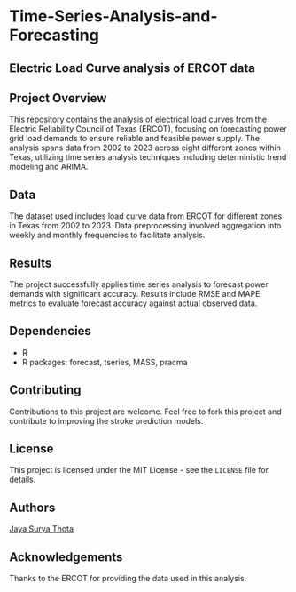 # Time-Series-Analysis-and-Forecasting
## Electric Load Curve analysis of ERCOT data


## Project Overview
This repository contains the analysis of electrical load curves from the Electric Reliability Council of Texas (ERCOT), focusing on forecasting power grid load demands to ensure reliable and feasible power supply. The analysis spans data from 2002 to 2023 across eight different zones within Texas, utilizing time series analysis techniques including deterministic trend modeling and ARIMA.

## Data
The dataset used includes load curve data from ERCOT for different zones in Texas from 2002 to 2023. Data preprocessing involved aggregation into weekly and monthly frequencies to facilitate analysis.

## Results
The project successfully applies time series analysis to forecast power demands with significant accuracy. Results include RMSE and MAPE metrics to evaluate forecast accuracy against actual observed data.

## Dependencies
- R
- R packages: forecast, tseries, MASS, pracma

## Contributing
Contributions to this project are welcome. Feel free to fork this project and contribute to improving the stroke prediction models.

## License
This project is licensed under the MIT License - see the `LICENSE` file for details.

## Authors
[Jaya Surya Thota](https://github.com/jayasurya247)

## Acknowledgements
Thanks to the ERCOT for providing the data used in this analysis.
